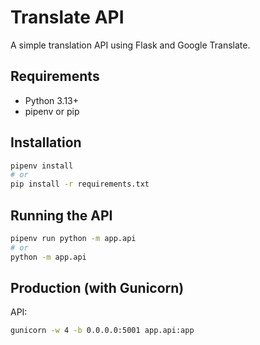 # Translate API

A simple translation API using Flask and Google Translate.

## Requirements
- Python 3.13+
- pipenv or pip

## Installation

```sh
pipenv install
# or
pip install -r requirements.txt
```

## Running the API

```sh
pipenv run python -m app.api
# or
python -m app.api
```

## Production (with Gunicorn)

API:
```sh
gunicorn -w 4 -b 0.0.0.0:5001 app.api:app
```
